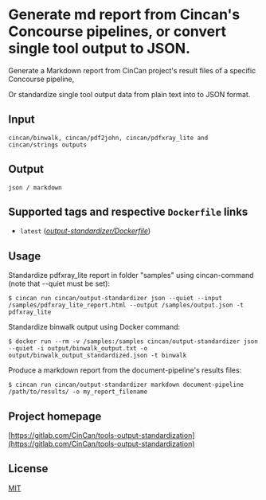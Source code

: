 # Generate md report from Cincan's Concourse pipelines, or convert single tool output to JSON.  

Generate a Markdown report from CinCan project's result files of a specific Concourse pipeline,  

Or standardize single tool output data from plain text into to JSON format.  

## Input

```
cincan/binwalk, cincan/pdf2john, cincan/pdfxray_lite and cincan/strings outputs
```

## Output

```
json / markdown
```

## Supported tags and respective `Dockerfile` links

* `latest` ([*output-standardizer/Dockerfile*](https://gitlab.com/CinCan/tools/tree/master/output-standardizer))


## Usage


Standardize pdfxray_lite report in folder "samples" using cincan-command (note that --quiet must be set):

`$ cincan run cincan/output-standardizer json --quiet --input /samples/pdfxray_lite_report.html --output /samples/output.json -t pdfxray_lite`  

Standardize binwalk output using Docker command:  

`$ docker run --rm -v /samples:/samples cincan/output-standardizer json --quiet -i output/binwalk_output.txt -o output/binwalk_output_standardized.json -t binwalk
`  

Produce a markdown report from the document-pipeline's results files:  

`$ cincan run cincan/output-standardizer markdown document-pipeline /path/to/results/ -o my_report_filename`


## Project homepage

[https://gitlab.com/CinCan/tools-output-standardization](https://gitlab.com/CinCan/tools-output-standardization)


## License

[MIT](https://choosealicense.com/licenses/mit/)

